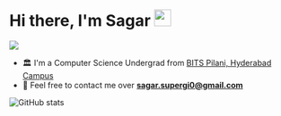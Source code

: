 # Hi there, I'm Sagar <img src="https://user-images.githubusercontent.com/74038190/214644152-52f47eb3-5e31-4f47-8758-05c9468d5596.gif" width="30"> 

<p align="left">
  <a href="https://skillicons.dev">
    <img src="https://skillicons.dev/icons?i=cpp,rust,mysql,postgres" />
  </a>
</p>

- 🏛️ I'm a Computer Science Undergrad from [BITS Pilani, Hyderabad Campus](https://www.bits-pilani.ac.in/)
- 💬 Feel free to contact me over **sagar.supergi0@gmail.com**

![GitHub stats](https://github-readme-stats.vercel.app/api?username=supergi0&show_icons=true)
